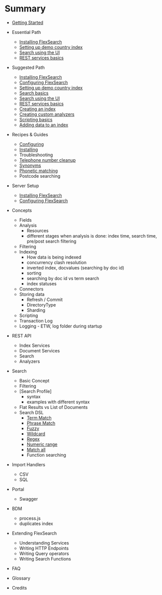 # Summary

* [Getting Started](getting-started/getting-started.md)

* Essential Path
  * [Installing FlexSearch](server-setup/installing.md)
  * [Setting up demo country index](demo-index/setting-up-demo-index.md)
  * [Search using the UI](demo-index/search-ui.md)
  * [REST services basics](rest-basics)

* Suggested Path
  * [Installing FlexSearch](server-setup/installing.md)
  * [Configuring FlexSearch](server-setup/configuring.md)
  * [Setting up demo country index](demo-index/setting-up-demo-index.md)
  * [Search basics](search-basics)
  * [Search using the UI](demo-index/search-ui.md)
  * [REST services basics](rest-basics)
  * [Creating an index](creating-an-index)
  * [Creating custom analyzers](creating-custom-analyzers)
  * [Scripting basics](scripting-basics)
  * [Adding data to an index](creating-an-index)

* Recipes & Guides
  * [Configuring](getting-started/configuring.md)
  * [Installing](getting-started/installing.md)
  * Troubleshooting
  * [Telephone number cleanup](getting-started/installing.md)
  * [Synonyms](getting-started/installing.md)
  * [Phonetic matching](getting-started/installing.md)
  * Postcode searching

* Server Setup
  * [Installing FlexSearch](server-setup/installing.md)
  * [Configuring FlexSearch](server-setup/configuring.md)

* Concepts
  * Fields
  * Analysis
    - Resources
    - different stages when analysis is done: index time, search time, pre/post search filtering
  * Filtering
  * Indexing
    - How data is being indexed
    - concurrency clash resolution
    - inverted index, docvalues (searching by doc id)
    - sorting
    - searching by doc id vs term search
    - index statuses
  * Connectors
  * Storing data
    - Refresh / Commit
    - DirectoryType
    - Sharding  
  * Scripting
  * Transaction Log
  * Logging - ETW, log folder during startup

* REST API
    * Index Services
    * Document Services
    * Search
    * Analyzers

* Search
  * Basic Concept
  * Filtering
  * [Search Profile]
    - syntax
    - examples with different syntax
  * Flat Results vs List of Documents
  * Search DSL
    * [Term Match](search-dsl/operator-types/term-match.md)
    * [Phrase Match](search-dsl/operator-types/phrase-match.md)
    * [Fuzzy](search-dsl/operator-types/fuzzy.md)
    * [Wildcard](search-dsl/operator-types/wildcard.md)
    * [Regex](search-dsl/operator-types/regex.md)
    * [Numeric range](search-dsl/operator-types/numeric-range.md)
    * [Match all](search-dsl/operator-types/matchall.md)
    * Function searching
* Import Handlers
    * CSV
    * SQL

* Portal
    - Swagger
* BDM
    - process.js
    - duplicates index

* Extending FlexSearch
    * Understanding Services
    * Writing HTTP Endpoints
    * Writing Query operators
    * Writing Search Functions
* FAQ
* Glossary
* Credits
